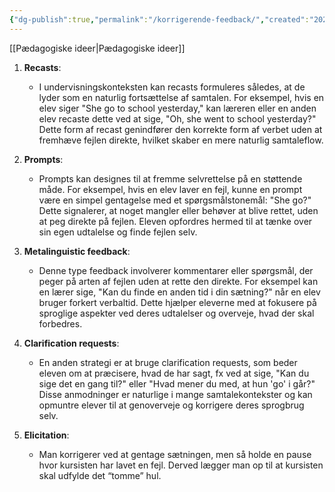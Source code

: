 ```yaml
---
{"dg-publish":true,"permalink":"/korrigerende-feedback/","created":"2024-04-18T13:10:56.347+02:00","updated":"2025-04-06T14:14:15.022+02:00"}
---
```



[[Pædagogiske ideer\|Pædagogiske ideer]]

1. **Recasts**:
    - I undervisningskonteksten kan recasts formuleres således, at de lyder som en naturlig fortsættelse af samtalen. For eksempel, hvis en elev siger "She go to school yesterday," kan læreren eller en anden elev recaste dette ved at sige, "Oh, she went to school yesterday?" Dette form af recast genindfører den korrekte form af verbet uden at fremhæve fejlen direkte, hvilket skaber en mere naturlig samtaleflow.
2. **Prompts**:
    
    - Prompts kan designes til at fremme selvrettelse på en støttende måde. For eksempel, hvis en elev laver en fejl, kunne en prompt være en simpel gentagelse med et spørgsmålstonemål: "She go?" Dette signalerer, at noget mangler eller behøver at blive rettet, uden at peg direkte på fejlen. Eleven opfordres hermed til at tænke over sin egen udtalelse og finde fejlen selv.
3. **Metalinguistic feedback**:
    
    - Denne type feedback involverer kommentarer eller spørgsmål, der peger på arten af fejlen uden at rette den direkte. For eksempel kan en lærer sige, "Kan du finde en anden tid i din sætning?" når en elev bruger forkert verbaltid. Dette hjælper eleverne med at fokusere på sproglige aspekter ved deres udtalelser og overveje, hvad der skal forbedres.
4. **Clarification requests**:
    
    - En anden strategi er at bruge clarification requests, som beder eleven om at præcisere, hvad de har sagt, fx ved at sige, "Kan du sige det en gang til?" eller "Hvad mener du med, at hun 'go' i går?" Disse anmodninger er naturlige i mange samtalekontekster og kan opmuntre elever til at genoverveje og korrigere deres sprogbrug selv.
5. **Elicitation**: 
    - Man korrigerer ved at gentage sætningen, men så holde en pause hvor kursisten har lavet en fejl. Derved lægger man op til at kursisten skal udfylde det “tomme” hul.


